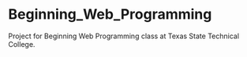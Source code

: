# Beginning_Web_Programming
Project for Beginning Web Programming class at Texas State Technical College.
